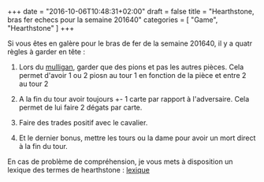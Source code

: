 +++
date = "2016-10-06T10:48:31+02:00"
draft = false
title = "Hearthstone, bras fer echecs pour la semaine 201640"
categories = [ "Game", "Hearthstone" ]
+++

Si vous êtes en galère pour le bras de fer de la semaine 201640,
il y a quatr règles à garder en tête : 

1. Lors du [mulligan](http://www.millenium.org/hearthstone-heroes-of-warcraft/accueil/actualites/le-mulligan-dans-hearthstone-mulligan-hearthstone-poussiere-des-arcanes-hs-cartes-main-de-depart-135775), garder que des pions et pas les autres pièces. Cela permet d'avoir 1 ou 2 piosn au tour 1 en fonction de la pièce et entre 2 au tour 2

2. A la fin du tour avoir toujours +- 1 carte par rapport à l'adversaire. Cela permet de lui faire 2 dégats par carte.

3. Faire des trades positif avec le cavalier.

4. Et le dernier bonus, mettre les tours ou la dame pour avoir un mort direct à la fin du tour.

En cas de problème de compréhension, je vous mets à disposition un lexique des termes de hearthstone : [lexique](http://www.millenium.org/hearthstone-heroes-of-warcraft/accueil/guides/lexique-des-termes-du-jeu-lexique-definitions-des-termes-techniques-du-jeu-de-cartes-101316)
